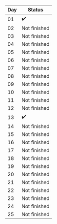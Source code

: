 | Day | Status             |
|-----|--------------------|
| 01  | :heavy_check_mark: |
| 02  | Not finished       |
| 03  | Not finished       |
| 04  | Not finished       |
| 05  | Not finished       |
| 06  | Not finished       |
| 07  | Not finished       |
| 08  | Not finished       |
| 09  | Not finished       |
| 10  | Not finished       |
| 11  | Not finished       |
| 12  | Not finished       |
| 13  | :heavy_check_mark: |
| 14  | Not finished       |
| 15  | Not finished       |
| 16  | Not finished       |
| 17  | Not finished       |
| 18  | Not finished       |
| 19  | Not finished       |
| 20  | Not finished       |
| 21  | Not finished       |
| 22  | Not finished       |
| 23  | Not finished       |
| 24  | Not finished       |
| 25  | Not finished       |